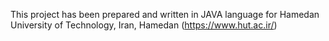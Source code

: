 This project has been prepared and written in JAVA language for Hamedan University of Technology, Iran, Hamedan (https://www.hut.ac.ir/)
